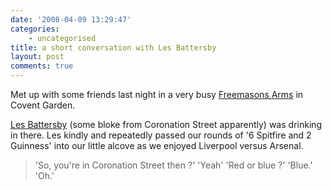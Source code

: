 ```yaml
---
date: '2008-04-09 13:29:47'
categories:
    - uncategorised
title: a short conversation with Les Battersby
layout: post
comments: true
---
```


Met up with some friends last night in a very busy [Freemasons
Arms](http://www.beerintheevening.com/pubs/s/50/5069/Freemasons_Arms/Covent_Garden)
in Covent Garden.

[Les Battersby](http://en.wikipedia.org/wiki/Les_Battersby-Brown) (some
bloke from Coronation Street apparently) was drinking in there. Les
kindly and repeatedly passed our rounds of '6 Spitfire and 2 Guinness'
into our little alcove as we enjoyed Liverpool versus Arsenal.

> 'So, you're in Coronation Street then ?' 'Yeah' 'Red or blue ?'
> 'Blue.' 'Oh.'
